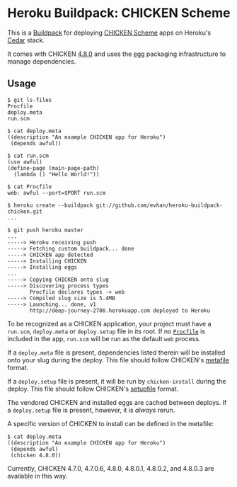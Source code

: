# Heroku Buildpack: CHICKEN Scheme

This is a [Buildpack][] for deploying [CHICKEN Scheme][chicken] apps
on Heroku's [Cedar][] stack.

It comes with CHICKEN [4.8.0][releases] and uses the [egg][] packaging
infrastructure to manage dependencies.

## Usage

    $ git ls-files
    Procfile
    deploy.meta
    run.scm

    $ cat deploy.meta
    ((description "An example CHICKEN app for Heroku")
     (depends awful))

    $ cat run.scm
    (use awful)
    (define-page (main-page-path)
      (lambda () "Hello World!"))

    $ cat Procfile
    web: awful --port=$PORT run.scm

    $ heroku create --buildpack git://github.com/evhan/heroku-buildpack-chicken.git
    ...

    $ git push heroku master
    ...
    -----> Heroku receiving push
    -----> Fetching custom buildpack... done
    -----> CHICKEN app detected
    -----> Installing CHICKEN
    -----> Installing eggs
    ...
    -----> Copying CHICKEN onto slug
    -----> Discovering process types
           Procfile declares types -> web
    -----> Compiled slug size is 5.4MB
    -----> Launching... done, v1
           http://deep-journey-2786.herokuapp.com deployed to Heroku

To be recognized as a CHICKEN application, your project must have a `run.scm`,
`deploy.meta` or `deploy.setup` file in its root. If no [`Procfile`][procfile]
is included in the app, `run.scm` will be run as the default `web` process.

If a `deploy.meta` file is present, dependencies listed therein will be
installed onto your slug during the deploy. This file should follow
CHICKEN's [metafile][] format.

If a `deploy.setup` file is present, it will be run by `chicken-install` during
the deploy. This file should follow CHICKEN's [setupfile][] format.

The vendored CHICKEN and installed eggs are cached between deploys. If a
`deploy.setup` file is present, however, it is *always* rerun.

A specific version of CHICKEN to install can be defined in the metafile:

    $ cat deploy.meta
    ((description "An example CHICKEN app for Heroku")
     (depends awful)
     (chicken 4.8.0))

Currently, CHICKEN 4.7.0, 4.7.0.6, 4.8.0, 4.8.0.1, 4.8.0.2, and 4.8.0.3
are available in this way.

[buildpack]: https://devcenter.heroku.com/articles/buildpacks
[chicken]: http://call-cc.org/
[cedar]: https://devcenter.heroku.com/articles/cedar
[releases]: http://code.call-cc.org/releases
[egg]: http://wiki.call-cc.org/eggs
[procfile]: http://devcenter.heroku.com/articles/procfile
[metafile]: http://wiki.call-cc.org/eggs%20tutorial#the-meta-file
[setupfile]: http://wiki.call-cc.org/eggs%20tutorial#the-setup-file
[st]: http://wiki.call-cc.org/stability
